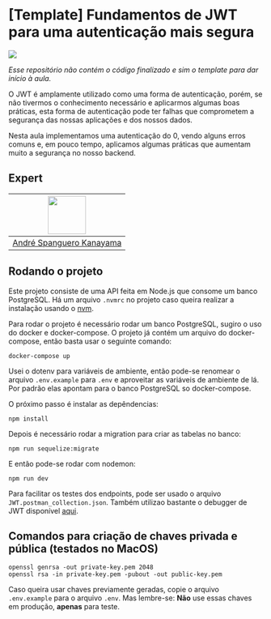 # [Template] Fundamentos de JWT para uma autenticação mais segura

<img src="https://storage.googleapis.com/golden-wind/experts-club/capa-github.svg" />

*Esse repositório não contém o código finalizado e sim o template para dar início à aula.*

O JWT é amplamente utilizado como uma forma de autenticação, porém, se não tivermos o conhecimento necessário e aplicarmos algumas boas práticas, esta forma de autenticação pode ter falhas que comprometem a segurança das nossas aplicações e dos nossos dados.

Nesta aula implementamos uma autenticação do 0, vendo alguns erros comuns e, em pouco tempo, aplicamos algumas práticas que aumentam muito a segurança no nosso backend.

## Expert

| [<img src="https://avatars.githubusercontent.com/u/711732?s=460&u=6b1039f8a921c5733d92d13b2971c55157fee005&v=4" width="75px;"/>](https://github.com/askmon) |
| :-: |
|[André Spanguero Kanayama](https://github.com/askmon)|

## Rodando o projeto

Este projeto consiste de uma API feita em Node.js que consome um banco PostgreSQL. Há um arquivo `.nvmrc` no projeto caso queira realizar a instalação usando o [nvm](https://github.com/nvm-sh/nvm).

Para rodar o projeto é necessário rodar um banco PostgreSQL, sugiro o uso do docker e docker-compose. O projeto já contém um arquivo do docker-compose, então basta usar o seguinte comando:

`docker-compose up`

Usei o dotenv para variáveis de ambiente, então pode-se renomear o arquivo `.env.example` para `.env` e aproveitar as variáveis de ambiente de lá. Por padrão elas apontam para o banco PostgreSQL so docker-compose.

O próximo passo é instalar as depêndencias:

`npm install`

Depois é necessário rodar a migration para criar as tabelas no banco:

`npm run sequelize:migrate`

E então pode-se rodar com nodemon:

`npm run dev`

Para facilitar os testes dos endpoints, pode ser usado o arquivo `JWT.postman_collection.json`. Também utilizao bastante o debugger de JWT disponível [aqui](https://jwt.io/).

## Comandos para criação de chaves privada e pública (testados no MacOS)

```
openssl genrsa -out private-key.pem 2048 
openssl rsa -in private-key.pem -pubout -out public-key.pem
```

Caso queira usar chaves previamente geradas, copie o arquivo `.env.example` para o arquivo `.env`. Mas lembre-se: **Não** use essas chaves em produção, **apenas** para teste.
